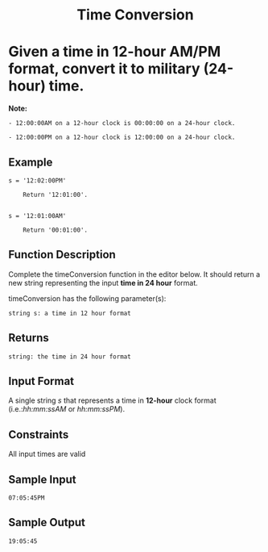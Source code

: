  <h1 align="center">Time Conversion</h1>

 # Given a time in 12-hour AM/PM format, convert it to military (24-hour) time.


**Note:** 
    
    - 12:00:00AM on a 12-hour clock is 00:00:00 on a 24-hour clock.

    - 12:00:00PM on a 12-hour clock is 12:00:00 on a 24-hour clock.


## Example

    s = '12:02:00PM'

        Return '12:01:00'.


    s = '12:01:00AM'

        Return '00:01:00'.


## Function Description

Complete the timeConversion function in the editor below. It should return a new string representing the input **time in 24 hour** format.

timeConversion has the following parameter(s):

    string s: a time in 12 hour format


## Returns

    string: the time in 24 hour format


## Input Format

A single string *s* that represents a time in **12-hour** clock format (i.e.:*hh:mm:ssAM*  or *hh:mm:ssPM*).

## Constraints

All input times are valid

## Sample Input 

    07:05:45PM


## Sample Output

    19:05:45